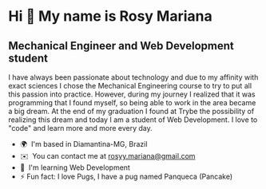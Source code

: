 Hi 👋 My name is Rosy Mariana
=============================

Mechanical Engineer and Web Development student
-----------------------------------------------

I have always been passionate about technology and due to my affinity with exact sciences I chose the Mechanical Engineering course to try to put all this passion into practice. However, during my journey I realized that it was programming that I found myself, so being able to work in the area became a big dream. At the end of my graduation I found at Trybe the possibility of realizing this dream and today I am a student of Web Development. I love to "code" and learn more and more every day.

* 🌍  I'm based in Diamantina-MG, Brazil
* ✉️  You can contact me at [rosyy.mariana@gmail.com](mailto:rosyy.mariana@gmail.com)
* 🧠  I'm learning Web Development
* ⚡ Fun fact: I love Pugs, I have a pug named Panqueca (Pancake)

